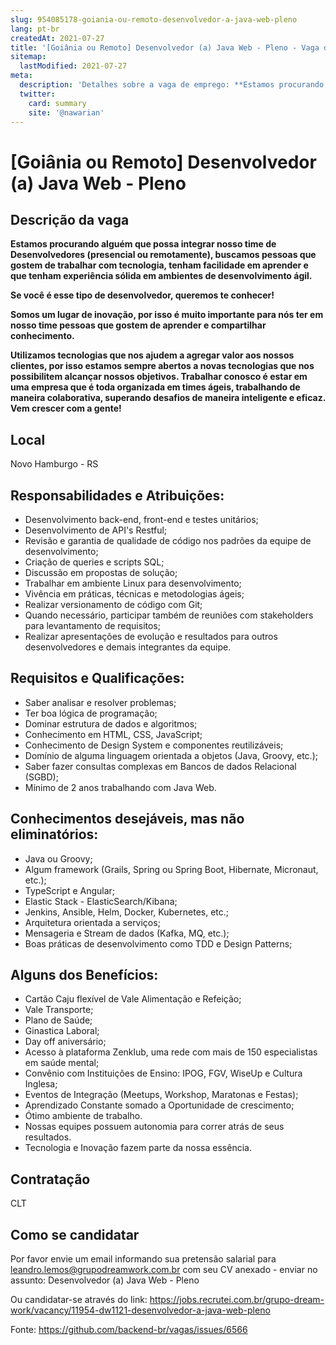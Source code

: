 ```yaml
---
slug: 954085178-goiania-ou-remoto-desenvolvedor-a-java-web-pleno
lang: pt-br
createdAt: 2021-07-27
title: '[Goiânia ou Remoto] Desenvolvedor (a) Java Web - Pleno - Vaga de Emprego'
sitemap:
  lastModified: 2021-07-27
meta:
  description: 'Detalhes sobre a vaga de emprego: **Estamos procurando alguém que possa integrar nosso time de Desenvolvedores (presencial ou remotamente), buscamos pessoas que gostem de trabalhar com tecnologia, tenham facilidade em aprender e que tenham experiência sólida em ambientes de desenvolvimento ágil.** **Se você é esse tipo de desenvolvedor, queremos te conhecer!**  **Somos um lugar de inovação, por isso é muito importante para nós ter em nosso time pessoas que gostem de aprender e compartilhar conhecimento.** **Utilizamos tecnologias que nos ajudem a agregar valor aos nossos clientes, por isso estamos sempre abertos a novas tecnologias que nos possibilitem alcançar nossos objetivos. Trabalhar conosco é estar em uma empresa que é toda organizada em times ágeis, trabalhando de maneira colaborativa, superando desafios de maneira inteligente e eficaz. Vem crescer com a gente!**'
  twitter:
    card: summary
    site: '@nawarian'
---
```


# [Goiânia ou Remoto] Desenvolvedor (a) Java Web - Pleno

## Descrição da vaga
**Estamos procurando alguém que possa integrar nosso time de Desenvolvedores (presencial ou remotamente), buscamos pessoas que gostem de trabalhar com tecnologia, tenham facilidade em aprender e que tenham experiência sólida em ambientes de desenvolvimento ágil.**

**Se você é esse tipo de desenvolvedor, queremos te conhecer!**


**Somos um lugar de inovação, por isso é muito importante para nós ter em nosso time pessoas que gostem de aprender e compartilhar conhecimento.**

**Utilizamos tecnologias que nos ajudem a agregar valor aos nossos clientes, por isso estamos sempre
abertos a novas tecnologias que nos possibilitem alcançar nossos objetivos.
Trabalhar conosco é estar em uma empresa que é toda organizada em times ágeis, trabalhando de maneira colaborativa, superando desafios de maneira inteligente e eficaz.
Vem crescer com a gente!**

## Local
Novo Hamburgo - RS

## Responsabilidades e Atribuições:

- Desenvolvimento back-end, front-end e testes unitários;
- Desenvolvimento de API's Restful;
- Revisão e garantia de qualidade de código nos padrões da equipe de desenvolvimento;
- Criação de queries e scripts SQL;
- Discussão em propostas de solução;
- Trabalhar em ambiente Linux para desenvolvimento;
- Vivência em práticas, técnicas e metodologias ágeis;
- Realizar versionamento de código com Git;
- Quando necessário, participar também de reuniões com stakeholders para levantamento de requisitos;
- Realizar apresentações de evolução e resultados para outros desenvolvedores e demais integrantes da equipe.

## Requisitos e Qualificações:

- Saber analisar e resolver problemas;
- Ter boa lógica de programação;
- Dominar estrutura de dados e algoritmos;
- Conhecimento em HTML, CSS, JavaScript;
- Conhecimento de Design System e componentes reutilizáveis;
- Domínio de alguma linguagem orientada a objetos (Java, Groovy, etc.);
- Saber fazer consultas complexas em Bancos de dados Relacional (SGBD);
- Mínimo de 2 anos trabalhando com Java Web.

## Conhecimentos desejáveis, mas não eliminatórios:

- Java ou Groovy;
- Algum framework (Grails, Spring ou Spring Boot, Hibernate, Micronaut, etc.);
- TypeScript e Angular;
- Elastic Stack - ElasticSearch/Kibana;
- Jenkins, Ansible, Helm, Docker, Kubernetes, etc.;
- Arquitetura orientada a serviços;
- Mensageria e Stream de dados (Kafka, MQ, etc.);
- Boas práticas de desenvolvimento como TDD e Design Patterns;

## Alguns dos Benefícios:

- Cartão Caju flexível de Vale Alimentação e Refeição;
- Vale Transporte;
- Plano de Saúde;
- Ginastica Laboral;
- Day off aniversário;
- Acesso à plataforma Zenklub, uma rede com mais de 150 especialistas em saúde mental;
- Convênio com Instituições de Ensino: IPOG, FGV, WiseUp e Cultura Inglesa;
- Eventos de Integração (Meetups, Workshop, Maratonas e Festas);
- Aprendizado Constante somado a Oportunidade de crescimento;
- Ótimo ambiente de trabalho.
- Nossas equipes possuem autonomia para correr atrás de seus resultados.
- Tecnologia e Inovação fazem parte da nossa essência.

## Contratação
CLT

## Como se candidatar
Por favor envie um email informando sua pretensão salarial para leandro.lemos@grupodreamwork.com.br com seu CV anexado - enviar no assunto: Desenvolvedor (a) Java Web - Pleno

Ou candidatar-se através do link: https://jobs.recrutei.com.br/grupo-dream-work/vacancy/11954-dw1121-desenvolvedor-a-java-web-pleno

Fonte: https://github.com/backend-br/vagas/issues/6566